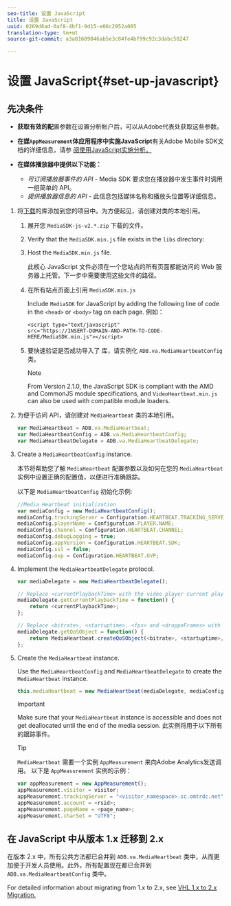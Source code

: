 ```yaml
---
seo-title: 设置 JavaScript
title: 设置 JavaScript
uuid: 0269d8ad-0af8-4bf1-9d15-e06c2952a005
translation-type: tm+mt
source-git-commit: a3a81609046ab5e3c84fe4bf99c92c3dabc58247

---
```



# 设置 JavaScript{#set-up-javascript}

## 先决条件

* **获取有效的配**&#x200B;置参数在设置分析帐户后，可以从Adobe代表处获取这些参数。
* **在媒`AppMeasurement`体应用程序中实施JavaScript**&#x200B;有关Adobe Mobile SDK文档的详细信息，请参 [阅使用JavaScript实施分析。](https://marketing.adobe.com/resources/help/en_US/sc/implement/js_implementation.html)

* **在媒体播放器中提供以下功能：**

   * *可订阅播放器事件的 API -* Media SDK 要求您在播放器中发生事件时调用一组简单的 API。
   * *提供播放器信息的 API* - 此信息包括媒体名称和播放头位置等详细信息。

1. 将[下载](/help/sdk-implement/download-sdks.md#download-2x-sdks)的库添加到您的项目中。为方便起见，请创建对类的本地引用。

   1. 展开您 `MediaSDK-js-v2.*.zip` 下载的文件。
   1. Verify that the `MediaSDK.min.js` file exists in the `libs` directory:

   1. Host the `MediaSDK.min.js` file.

      此核心 JavaScript 文件必须在一个您站点的所有页面都能访问的 Web 服务器上托管。下一步中需要使用这些文件的路径。

   1. 在所有站点页面上引用 `MediaSDK.min.js`

      Include `MediaSDK` for JavaScript by adding the following line of code in the `<head>` or `<body>` tag on each page. 例如：

      ```
      <script type="text/javascript" 
      src="https://INSERT-DOMAIN-AND-PATH-TO-CODE-HERE/MediaSDK.min.js"></script>
      ```

   1. 要快速验证是否成功导入了   库，请实例化 `ADB.va.MediaHeartbeatConfig` 类。

      >[!NOTE]
      >
      >From Version 2.1.0, the JavaScript SDK is compliant with the AMD and CommonJS module specifications, and `VideoHeartbeat.min.js` can also be used with compatible module loaders.

1. 为便于访问 API，请创建对 `MediaHeartbeat` 类的本地引用。

   ```js
   var MediaHeartbeat = ADB.va.MediaHeartbeat; 
   var MediaHeartbeatConfig = ADB.va.MediaHeartbeatConfig; 
   var MediaHeartbeatDelegate = ADB.va.MediaHeartbeatDelegate; 
   ```

1. Create a `MediaHeartbeatConfig` instance.

   本节将帮助您了解 `MediaHeartbeat` 配置参数以及如何在您的 `MediaHeartbeat` 实例中设置正确的配置值，以便进行准确跟踪。

   以下是 `MediaHeartbeatConfig` 初始化示例:

   ```js
   //Media Heartbeat initialization 
   var mediaConfig = new MediaHeartbeatConfig(); 
   mediaConfig.trackingServer = Configuration.HEARTBEAT.TRACKING_SERVER; 
   mediaConfig.playerName = Configuration.PLAYER.NAME; 
   mediaConfig.channel = Configuration.HEARTBEAT.CHANNEL; 
   mediaConfig.debugLogging = true; 
   mediaConfig.appVersion = Configuration.HEARTBEAT.SDK; 
   mediaConfig.ssl = false; 
   mediaConfig.ovp = Configuration.HEARTBEAT.OVP; 
   ```

1. Implement the `MediaHeartbeatDelegate` protocol.

   ```js
   var mediaDelegate = new MediaHeartbeatDelegate(); 
   
   // Replace <currentPlaybackTime> with the video player current playback time 
   mediaDelegate.getCurrentPlaybackTime = function() { 
       return <currentPlaybackTime>; 
   }; 
   
   // Replace <bitrate>, <startuptime>, <fps> and <droppeFrames> with the current playback QoS values.  
   mediaDelegate.getQoSObject = function() { 
       return MediaHeartbeat.createQoSObject(<bitrate>, <startuptime>, <fps>, <droppedFrames>); 
   };
   ```

1. Create the `MediaHeartbeat` instance.

   Use the `MediaHeartbeatConfig` and `MediaHeartbeatDelegate` to create the `MediaHeartbeat` instance.

   ```js
   this.mediaHeartbeat = new MediaHeartbeat(mediaDelegate, mediaConfig, appMeasurement);
   ```

   >[!IMPORTANT]
   >
   >Make sure that your `MediaHeartbeat` instance is accessible and does not get deallocated until the end of the media session. 此实例将用于以下所有的跟踪事件。

   >[!TIP]
   >
   >`MediaHeartbeat` 需要一个实例 `AppMeasurement` 来向Adobe Analytics发送调用。 以下是 `AppMeasurement` 实例的示例：

   ```js
   var appMeasurement = new AppMeasurement(); 
   appMeasurement.visitor = visitor; 
   appMeasurement.trackingServer = "<visitor_namespace>.sc.omtrdc.net"; 
   appMeasurement.account = <rsid>; 
   appMeasurement.pageName = <page_name>; 
   appMeasurement.charSet = "UTF­8";
   ```

## 在 JavaScript 中从版本 1.x 迁移到 2.x

在版本 2.x 中，所有公共方法都已合并到 `ADB.va.MediaHeartbeat` 类中，从而更加便于开发人员使用。此外，所有配置现在都已合并到 `ADB.va.MediaHeartbeatConfig` 类中。

For detailed information about migrating from 1.x to 2.x, see [VHL 1.x to 2.x Migration.](/help/sdk-implement/va-1x-to-2x/mig-1x-2x-overview.md)
